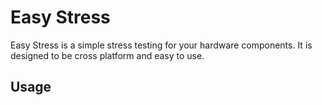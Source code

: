 # Easy Stress
Easy Stress is a simple stress testing for your hardware components. It is designed to be cross platform and easy to use.

## Usage


##